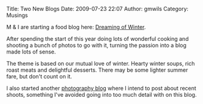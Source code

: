 Title: Two New Blogs
Date: 2009-07-23 22:07
Author: gmwils
Category: Musings

M & I are starting a food blog here: [Dreaming of Winter][].

After spending the start of this year doing lots of wonderful cooking
and shooting a bunch of photos to go with it, turning the passion into a
blog made lots of sense.

The theme is based on our mutual love of winter. Hearty winter soups,
rich roast meats and delightful desserts. There may be some lighter
summer fare, but don't count on it.

I also started another [photography blog][] where I intend to post about
recent shoots, something I've avoided going into too much detail with on
this blog.

  [Dreaming of Winter]: http://dreamingofwinter.blogspot.com/
  [photography blog]: http://gmwils.blogspot.com/
